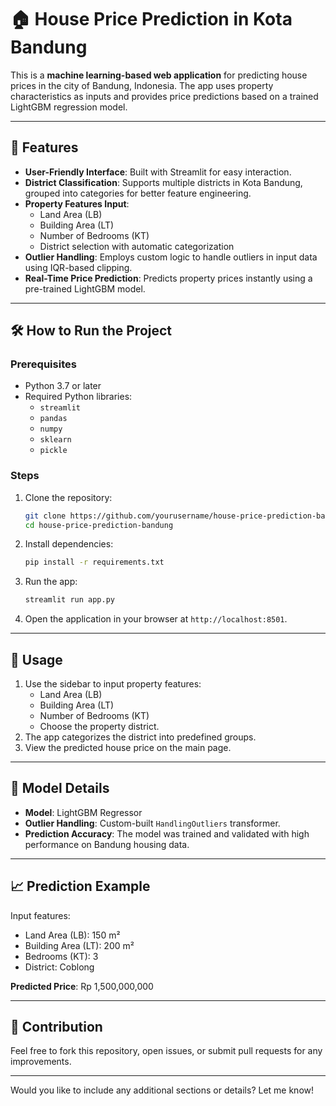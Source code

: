 
# 🏠 House Price Prediction in Kota Bandung

This is a **machine learning-based web application** for predicting house prices in the city of Bandung, Indonesia. The app uses property characteristics as inputs and provides price predictions based on a trained LightGBM regression model.

---

## 🚀 Features

- **User-Friendly Interface**: Built with Streamlit for easy interaction.
- **District Classification**: Supports multiple districts in Kota Bandung, grouped into categories for better feature engineering.
- **Property Features Input**:
  - Land Area (LB)
  - Building Area (LT)
  - Number of Bedrooms (KT)
  - District selection with automatic categorization
- **Outlier Handling**: Employs custom logic to handle outliers in input data using IQR-based clipping.
- **Real-Time Price Prediction**: Predicts property prices instantly using a pre-trained LightGBM model.

---


## 🛠️ How to Run the Project

### Prerequisites
- Python 3.7 or later
- Required Python libraries:
  - `streamlit`
  - `pandas`
  - `numpy`
  - `sklearn`
  - `pickle`

### Steps
1. Clone the repository:
   ```bash
   git clone https://github.com/yourusername/house-price-prediction-bandung.git
   cd house-price-prediction-bandung
   ```
2. Install dependencies:
   ```bash
   pip install -r requirements.txt
   ```
3. Run the app:
   ```bash
   streamlit run app.py
   ```
4. Open the application in your browser at `http://localhost:8501`.

---

## 🎯 Usage
1. Use the sidebar to input property features:
   - Land Area (LB)
   - Building Area (LT)
   - Number of Bedrooms (KT)
   - Choose the property district.
2. The app categorizes the district into predefined groups.
3. View the predicted house price on the main page.

---

## 🔧 Model Details
- **Model**: LightGBM Regressor
- **Outlier Handling**: Custom-built `HandlingOutliers` transformer.
- **Prediction Accuracy**: The model was trained and validated with high performance on Bandung housing data.

---

## 📈 Prediction Example

Input features:
- Land Area (LB): 150 m²
- Building Area (LT): 200 m²
- Bedrooms (KT): 3
- District: Coblong

**Predicted Price**: Rp 1,500,000,000



---

## 🤝 Contribution
Feel free to fork this repository, open issues, or submit pull requests for any improvements.

---

Would you like to include any additional sections or details? Let me know!
